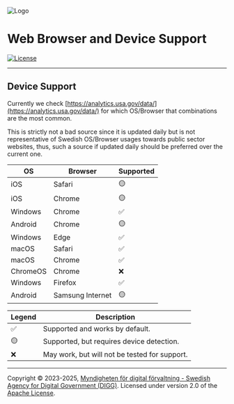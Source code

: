 ![Logo](images/sweden-connect.png)

# Web Browser and Device Support

[![License](https://img.shields.io/badge/License-Apache%202.0-blue.svg)](https://opensource.org/licenses/Apache-2.0)

-----

<a name="device-support"></a>

## Device Support

Currently we check [https://analytics.usa.gov/data/](https://analytics.usa.gov/data/) for which
OS/Browser that combinations are the most common.

This is strictly not a bad source since it is updated daily but is not representative of Swedish OS/Browser usages
towards public sector websites, thus, such a source if updated daily should be preferred over the current one.

| OS       | Browser | Supported |
|----------|---------|-----------|
| iOS      | Safari  | 🟡        |
| iOS      | Chrome  | 🟡        |
| Windows  | Chrome  | ✅        |
| Android  | Chrome  | 🟡        |
| Windows  | Edge    | ✅        |
| macOS    | Safari  | ✅        |
| macOS    | Chrome  | ✅        |
| ChromeOS | Chrome  | ❌        |
| Windows  | Firefox          | ✅        |
| Android  | Samsung Internet | 🟡        |

| Legend | Description                                   |
|--------|-----------------------------------------------|
| ✅     | Supported and works by default.               |
| 🟡     | Supported, but requires device detection.     |
| ❌     | May work, but will not be tested for support. |

-----

Copyright &copy; 2023-2025, [Myndigheten för digital förvaltning - Swedish Agency for Digital Government (DIGG)](http://www.digg.se). Licensed under version 2.0 of the [Apache License](http://www.apache.org/licenses/LICENSE-2.0).
